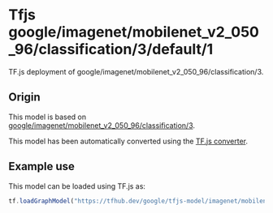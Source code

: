 # Tfjs google/imagenet/mobilenet_v2_050_96/classification/3/default/1
TF.js deployment of google/imagenet/mobilenet_v2_050_96/classification/3.

<!-- parent-model: google/imagenet/mobilenet_v2_050_96/classification/3 -->

## Origin

This model is based on [google/imagenet/mobilenet_v2_050_96/classification/3](https://tfhub.dev/google/imagenet/mobilenet_v2_050_96/classification/3).

This model has been automatically converted using the [TF.js converter](https://github.com/tensorflow/tfjs/tree/master/tfjs-converter).

## Example use
This model can be loaded using TF.js as:

```javascript
tf.loadGraphModel("https://tfhub.dev/google/tfjs-model/imagenet/mobilenet_v2_050_96/classification/3/default/1", { fromTFHub: true })
```
